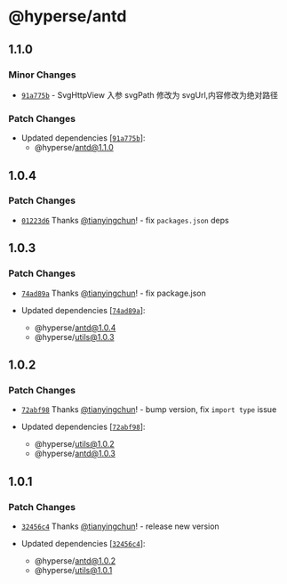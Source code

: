 # @hyperse/antd

## 1.1.0

### Minor Changes

- [`91a775b`](https://github.com/hyperse-io/antd/commit/91a775b4b35552c0702f36d9649407f5590255d4) - SvgHttpView 入参 svgPath 修改为 svgUrl,内容修改为绝对路径

### Patch Changes

- Updated dependencies [[`91a775b`](https://github.com/hyperse-io/antd/commit/91a775b4b35552c0702f36d9649407f5590255d4)]:
  - @hyperse/antd@1.1.0

## 1.0.4

### Patch Changes

- [`01223d6`](https://github.com/hyperse-io/antd/commit/01223d64b576f9b199a2b543de1291aba6f6d11d) Thanks [@tianyingchun](https://github.com/tianyingchun)! - fix `packages.json` deps

## 1.0.3

### Patch Changes

- [`74ad89a`](https://github.com/hyperse-io/antd/commit/74ad89a6c1ed47868bcd8985c89319ee8ba9d8c7) Thanks [@tianyingchun](https://github.com/tianyingchun)! - fix package.json

- Updated dependencies [[`74ad89a`](https://github.com/hyperse-io/antd/commit/74ad89a6c1ed47868bcd8985c89319ee8ba9d8c7)]:
  - @hyperse/antd@1.0.4
  - @hyperse/utils@1.0.3

## 1.0.2

### Patch Changes

- [`72abf98`](https://github.com/hyperse-io/antd/commit/72abf98056ce6fc8663af44efda08367df10f6d5) Thanks [@tianyingchun](https://github.com/tianyingchun)! - bump version, fix `import type` issue

- Updated dependencies [[`72abf98`](https://github.com/hyperse-io/antd/commit/72abf98056ce6fc8663af44efda08367df10f6d5)]:
  - @hyperse/utils@1.0.2
  - @hyperse/antd@1.0.3

## 1.0.1

### Patch Changes

- [`32456c4`](https://github.com/hyperse-io/antd/commit/32456c41e7ede39d87e6a1b249c81a391546b8df) Thanks [@tianyingchun](https://github.com/tianyingchun)! - release new version

- Updated dependencies [[`32456c4`](https://github.com/hyperse-io/antd/commit/32456c41e7ede39d87e6a1b249c81a391546b8df)]:
  - @hyperse/antd@1.0.2
  - @hyperse/utils@1.0.1
